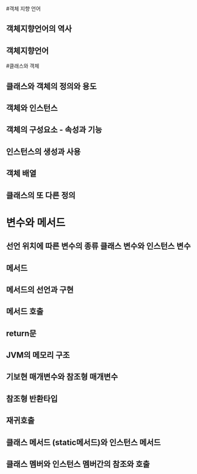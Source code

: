 #객체 지향 언어
## 객체지향언어의 역사
## 객체지향언어
#클래스와 객체
## 클래스와 객체의 정의와 용도
## 객체와 인스턴스
## 객체의 구성요소 - 속성과 기능
## 인스턴스의 생성과 사용
## 객체 배열
## 클래스의 또 다른 정의
# 변수와 메서드
## 선언 위치에 따른 변수의 종류 클래스 변수와 인스턴스 변수
## 메서드
## 메서드의 선언과 구현
## 메서드 호출
## return문
## JVM의 메모리 구조
## 기보현 매개변수와 참조형 매개변수
## 참조형 반환타입
## 재귀호출
## 클래스 메서드 (static메서드)와 인스턴스 메서드
## 클래스 멤버와 인스턴스 멤버간의 참조와 호출
